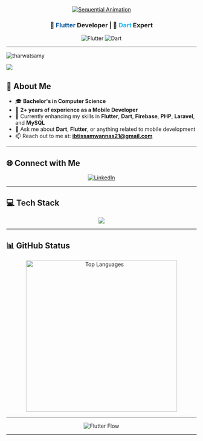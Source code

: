 <div align="center">
  <!-- Sequential Typing Animation -->
  <a href="https://flutter.dev" target="_blank">
    <img src="https://readme-typing-svg.herokuapp.com?font=Fira+Code&size=32&duration=3500&color=02569B&secondaryColor=13B9FD&width=435&lines=Hi+there!;I'm+Ibtisam+Al+Wannas&center=true&vCenter=true" alt="Sequential Animation" />
  </a>
  
  <!-- Flutter-themed Subtitle -->
  <h3>📱 <span style="color: #02569B">Flutter</span> Developer | 💙 <span style="color: #13B9FD">Dart</span> Expert</h3>
  
  ![Flutter](https://img.shields.io/badge/Flutter-%2302569B.svg?style=flat&logo=Flutter&logoColor=white)
  ![Dart](https://img.shields.io/badge/Dart-%230175C2.svg?style=flat&logo=dart&logoColor=white)
</div>

---
<p align="left"> <img src="https://komarev.com/ghpvc/?username=ibtissamwannas&label=Profile%20views&color=0e75b6&style=flat" alt="tharwatsamy" /> </p>

[![](https://visitcount.itsvg.in/api?id=Ibtissamwannas&icon=0&color=0)](https://visitcount.itsvg.in)

## 💫 About Me
- 🎓 **Bachelor's in Computer Science**
- 📱 **2+ years of experience as a Mobile Developer**
- 🌱 Currently enhancing my skills in **Flutter**, **Dart**, **Firebase**, **PHP**, **Laravel**, and **MySQL**
- 💬 Ask me about **Dart**, **Flutter**, or anything related to mobile development
- 📫 Reach out to me at: **ibtissamwannas21@gmail.com**

---

## 🌐 Connect with Me
<div id="socials" align="center">
  <a href="https://www.linkedin.com/in/ibtisam-al-wannas-915284197/" target="_blank">
    <img src="https://img.shields.io/badge/LinkedIn-%230077B5.svg?style=for-the-badge&logo=linkedin&logoColor=white" alt="LinkedIn">
  </a>
</div>

---

## 💻 Tech Stack
<div align="center">
  <img src="https://skillicons.dev/icons?i=flutter,dart,firebase,supabase,php,laravel,mysql,sqlite,github,vscode,androidstudio" />
</div>

---

## 📊 GitHub Status
<div align="center">
<!--   <img src="https://github-readme-stats.vercel.app/api?username=Ibtissamwannas&theme=radical&hide_border=false&include_all_commits=false&count_private=true" alt="GitHub Stats" width="400"/>
  <img src="https://github-readme-streak-stats.herokuapp.com/?user=Ibtissamwannas&theme=radical&hide_border=false" alt="GitHub Streak Stats" width="400"/> -->
  <img src="https://github-readme-stats.vercel.app/api/top-langs/?username=Ibtissamwannas&theme=radical&hide_border=false&layout=compact" alt="Top Languages" width="400"/>
</div>

---

<div align="center">
  
  ![Flutter Flow](https://readme-typing-svg.herokuapp.com?font=Fira+Code&size=20&duration=3000&color=02569B&secondaryColor=13B9FD&center=true&vCenter=true&width=500&lines=🦋+Fluttering+through+UI+with+grace;🚀+Darting+ahead;💪+leaving+a+powerful+trace)
  
---
</div>
